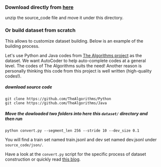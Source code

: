 ### Download directly from [here](https://ucdcs-student.ucd.ie/~cwang/autocoder/source_code.zip)

unzip the source_code file and move it under this directory.


### Or build dataset from scratch
This allows to customize dataset building. Below is an example of the building process.

Let's use Python and Java codes from [The Algorithms project](https://github.com/TheAlgorithms) as the dataset. We want AutoCoder to help auto-complete codes at a general level. The codes of The Algorithms suits the need! Another reason is personally thinking this code from this project is well written (high-quality codes!).

##### download source code
```
git clone https://github.com/TheAlgorithms/Python
git clone https://github.com/TheAlgorithms/Java
```

##### Move the dowloaded two folders into here this `dataset/` directory and then run

```
python convert.py --segment_len 256 --stride 10 --dev_size 0.1
```

You will find a train set named train.jsonl and dev set named dev.jsonl under `source_code/json/`.

Have a look at the `convert.py` script for the specific process of dataset construction or quickly read [this blog](#). 

